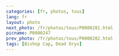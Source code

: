 ```yaml
---
categories: [fr, photos, tous]
lang: fr
layout: photo
next_photo: /fr/photos/tous/P0000281.html
picname: P0000247
prev_photo: /fr/photos/tous/P0000282.html
tags: [Bishop Cap, Dead Oryx]
---
```

